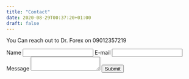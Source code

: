 ```yaml
---
title: "Contact"
date: 2020-08-29T00:37:20+01:00
draft: false
---
```


You Can reach out to Dr. Forex on 09012357219
<div class="kwes-form">
  <form method="POST" action="https://kwes.io/api/foreign/forms/5q6a2tG4I1nfxnPkgaPz">
    <label for="name">Name</label>
    <input type="text" name="name" id="name" rules="required">
    <label for="email">E-mail</label>
    <input type="email" name="email" id="email" rules="required|email|max:255">
    <label for="message">Message</label>
    <textarea name="message" id="message" rules="required"></textarea>
    <button type="submit">Submit</button>
  </form>
</div>
<script src="https://kwes.io/js/kwes.js"></script>